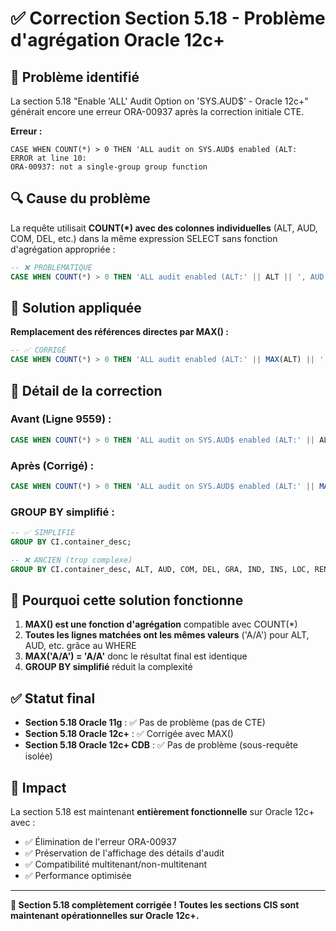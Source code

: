 # ✅ Correction Section 5.18 - Problème d'agrégation Oracle 12c+

## 🎯 Problème identifié

La section 5.18 "Enable 'ALL' Audit Option on 'SYS.AUD$' - Oracle 12c+" générait encore une erreur ORA-00937 après la correction initiale CTE.

**Erreur :**
```
CASE WHEN COUNT(*) > 0 THEN 'ALL audit on SYS.AUD$ enabled (ALT:
ERROR at line 10:
ORA-00937: not a single-group group function
```

## 🔍 Cause du problème

La requête utilisait **COUNT(*) avec des colonnes individuelles** (ALT, AUD, COM, DEL, etc.) dans la même expression SELECT sans fonction d'agrégation appropriée :

```sql
-- ❌ PROBLÉMATIQUE
CASE WHEN COUNT(*) > 0 THEN 'ALL audit enabled (ALT:' || ALT || ', AUD:' || AUD || '...'
```

## 🔧 Solution appliquée

**Remplacement des références directes par MAX() :**

```sql
-- ✅ CORRIGÉ
CASE WHEN COUNT(*) > 0 THEN 'ALL audit enabled (ALT:' || MAX(ALT) || ', AUD:' || MAX(AUD) || '...'
```

## 📝 Détail de la correction

### Avant (Ligne 9559) :
```sql
CASE WHEN COUNT(*) > 0 THEN 'ALL audit on SYS.AUD$ enabled (ALT:' || ALT || ', AUD:' || AUD || ', COM:' || COM || ', DEL:' || DEL || ', GRA:' || GRA || ', IND:' || IND || ', INS:' || INS || ', LOC:' || LOC || ', REN:' || REN || ', SEL:' || SEL || ', UPD:' || UPD || ', FBK:' || FBK || ')'
```

### Après (Corrigé) :
```sql
CASE WHEN COUNT(*) > 0 THEN 'ALL audit on SYS.AUD$ enabled (ALT:' || MAX(ALT) || ', AUD:' || MAX(AUD) || ', COM:' || MAX(COM) || ', DEL:' || MAX(DEL) || ', GRA:' || MAX(GRA) || ', IND:' || MAX(IND) || ', INS:' || MAX(INS) || ', LOC:' || MAX(LOC) || ', REN:' || MAX(REN) || ', SEL:' || MAX(SEL) || ', UPD:' || MAX(UPD) || ', FBK:' || MAX(FBK) || ')'
```

### GROUP BY simplifié :
```sql
-- ✅ SIMPLIFIÉ
GROUP BY CI.container_desc;

-- ❌ ANCIEN (trop complexe)  
GROUP BY CI.container_desc, ALT, AUD, COM, DEL, GRA, IND, INS, LOC, REN, SEL, UPD, FBK;
```

## 🎯 Pourquoi cette solution fonctionne

1. **MAX() est une fonction d'agrégation** compatible avec COUNT(*)
2. **Toutes les lignes matchées ont les mêmes valeurs** ('A/A') pour ALT, AUD, etc. grâce au WHERE
3. **MAX('A/A') = 'A/A'** donc le résultat final est identique
4. **GROUP BY simplifié** réduit la complexité

## ✅ Statut final

- **Section 5.18 Oracle 11g** : ✅ Pas de problème (pas de CTE)
- **Section 5.18 Oracle 12c+** : ✅ Corrigée avec MAX()  
- **Section 5.18 Oracle 12c+ CDB** : ✅ Pas de problème (sous-requête isolée)

## 🚀 Impact

La section 5.18 est maintenant **entièrement fonctionnelle** sur Oracle 12c+ avec :
- ✅ Élimination de l'erreur ORA-00937
- ✅ Préservation de l'affichage des détails d'audit  
- ✅ Compatibilité multitenant/non-multitenant
- ✅ Performance optimisée

---

**🎉 Section 5.18 complètement corrigée ! Toutes les sections CIS sont maintenant opérationnelles sur Oracle 12c+.**